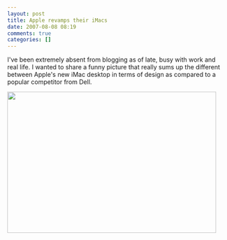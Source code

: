 ```yaml
---
layout: post
title: Apple revamps their iMacs
date: 2007-08-08 08:19
comments: true
categories: []
---
```

I've been extremely absent from blogging as of late, busy with work and real life. I wanted to share a funny picture that really sums up the different between Apple's new iMac desktop in terms of design as compared to a popular competitor from Dell.

<img src="http://techdumpster.com/macvsdell.jpg" height="323" width="478" />
